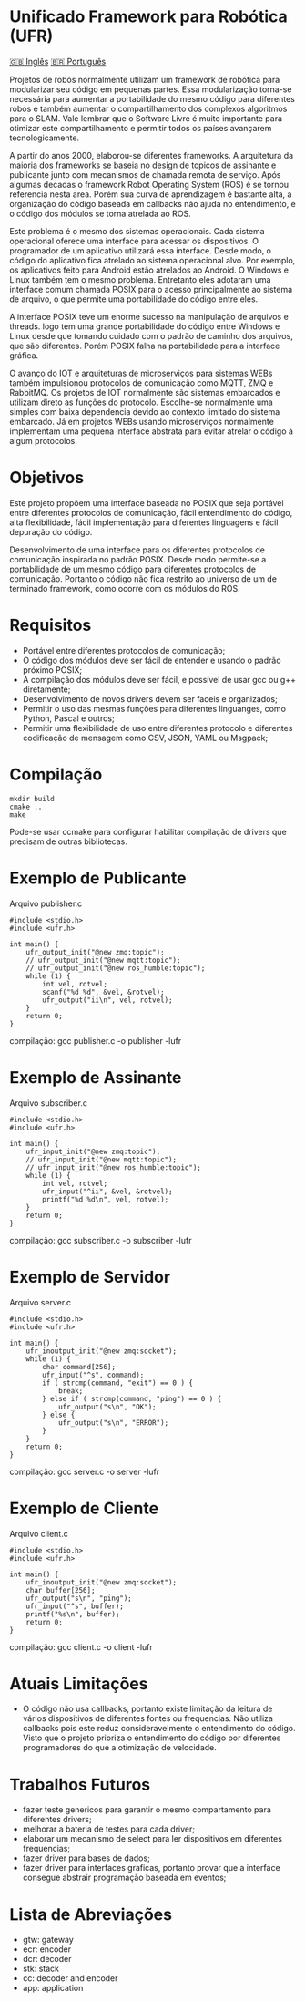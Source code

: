 # Unificado Framework para Robótica (UFR)

[:uk: Inglês](README.md) [:brazil: Português](README.pt.md)

Projetos de robôs normalmente utilizam um framework de robótica para modularizar seu código em pequenas partes. Essa modularização torna-se necessária para aumentar a portabilidade do mesmo código para diferentes robos e também aumentar o compartilhamento dos complexos algoritmos para o SLAM. Vale lembrar que o Software Livre é muito importante para otimizar este compartilhamento e permitir todos os países avançarem tecnologicamente.

A partir do anos 2000, elaborou-se diferentes frameworks. A arquitetura da maioria dos frameworks se baseia no design de topicos de assinante e publicante junto com mecanismos de chamada remota de serviço. Após algumas decadas o framework Robot Operating System (ROS) é se tornou referencia nesta area. Porém sua curva de aprendizagem é bastante alta, a organização do código baseada em callbacks não ajuda no entendimento, e o código dos módulos se torna atrelada ao ROS.

Este problema é o mesmo dos sistemas operacionais. Cada sistema operacional oferece uma interface para acessar os dispositivos. O programador de um aplicativo utilizará essa interface. Desde modo, o código do aplicativo fica atrelado ao sistema operacional alvo. Por exemplo, os aplicativos feito para Android estão atrelados ao Android. O Windows e Linux também tem o mesmo problema. Entretanto eles adotaram uma interface comum chamada POSIX para o acesso principalmente ao sistema de arquivo, o que permite uma portabilidade do código entre eles.

A interface POSIX teve um enorme sucesso na manipulação de arquivos e threads. logo tem uma grande portabilidade do código entre Windows e Linux desde que tomando cuidado com o padrão de caminho dos arquivos, que são diferentes. Porém POSIX falha na portabilidade para a interface gráfica.

O avanço do IOT e arquiteturas de microserviços para sistemas WEBs também impulsionou protocolos de comunicação como MQTT, ZMQ e RabbitMQ. Os projetos de IOT normalmente são sistemas embarcados e utilizam direto as funções do protocolo. Escolhe-se normalmente uma simples com baixa dependencia devido ao contexto limitado do sistema embarcado. Já em projetos WEBs usando microserviços normalmente implementam uma pequena interface abstrata para evitar atrelar o código à algum protocolos.

# Objetivos

Este projeto propõem uma interface baseada no POSIX que seja portável entre diferentes protocolos de comunicação, fácil entendimento do código, alta flexibilidade, fácil implementação para diferentes linguagens e fácil depuração do código.

Desenvolvimento de uma interface para os diferentes protocolos de comunicação inspirada no padrão POSIX. Desde modo permite-se a portabilidade de um mesmo código para diferentes protocolos de comunicação. Portanto o código não fica restrito ao universo de um de terminado framework, como ocorre com os módulos do ROS.

# Requisitos

- Portável entre diferentes protocolos de comunicação;
- O código dos módulos deve ser fácil de entender e usando o padrão próximo POSIX;
- A compilação dos módulos deve ser fácil, e possível de usar gcc ou g++ diretamente;
- Desenvolvimento de novos drivers devem ser faceis e organizados;
- Permitir o uso das mesmas funções para diferentes linguanges, como Python, Pascal e outros;
- Permitir uma flexibilidade de uso entre diferentes protocolo e diferentes codificação de mensagem como CSV, JSON, YAML ou Msgpack;

# Compilação

```
mkdir build
cmake ..
make
```

Pode-se usar ccmake para configurar habilitar compilação de drivers que precisam de outras bibliotecas.

# Exemplo de Publicante

Arquivo publisher.c
```
#include <stdio.h>
#include <ufr.h>

int main() {
    ufr_output_init("@new zmq:topic");
    // ufr_output_init("@new mqtt:topic");
    // ufr_output_init("@new ros_humble:topic");
    while (1) {
        int vel, rotvel;
        scanf("%d %d", &vel, &rotvel);
        ufr_output("ii\n", vel, rotvel);
    }
    return 0;
}
```

compilação: gcc publisher.c -o publisher -lufr

# Exemplo de Assinante

Arquivo subscriber.c
```
#include <stdio.h>
#include <ufr.h>

int main() {
    ufr_input_init("@new zmq:topic");
    // ufr_input_init("@new mqtt:topic");
    // ufr_input_init("@new ros_humble:topic");
    while (1) {
        int vel, rotvel;
        ufr_input("^ii", &vel, &rotvel);
        printf("%d %d\n", vel, rotvel);
    }
    return 0;
}
```

compilação: gcc subscriber.c -o subscriber -lufr

# Exemplo de Servidor

Arquivo server.c
```
#include <stdio.h>
#include <ufr.h>

int main() {
    ufr_inoutput_init("@new zmq:socket");
    while (1) {
        char command[256];
        ufr_input("^s", command);
        if ( strcmp(command, "exit") == 0 ) {
            break;
        } else if ( strcmp(command, "ping") == 0 ) {
            ufr_output("s\n", "OK");
        } else {
            ufr_output("s\n", "ERROR");
        }
    }
    return 0;
}
```

compilação: gcc server.c -o server -lufr

# Exemplo de Cliente

Arquivo client.c
```
#include <stdio.h>
#include <ufr.h>

int main() {
    ufr_inoutput_init("@new zmq:socket");
    char buffer[256];
    ufr_output("s\n", "ping");
    ufr_input("^s", buffer);
    printf("%s\n", buffer);
    return 0;
}
```

compilação: gcc client.c -o client -lufr

# Atuais Limitações
- O código não usa callbacks, portanto existe limitação da leitura de vários dispositivos de diferentes fontes ou frequencias. Não utiliza callbacks pois este reduz consideravelmente o entendimento do código. Visto que o projeto prioriza o entendimento do código por diferentes programadores do que a otimização de velocidade.

# Trabalhos Futuros
- fazer teste genericos para garantir o mesmo compartamento para diferentes drivers;
- melhorar a bateria de testes para cada driver;
- elaborar um mecanismo de select para ler dispositivos em diferentes frequencias;
- fazer driver para bases de dados;
- fazer driver para interfaces graficas, portanto provar que a interface consegue abstrair  programação baseada em eventos;

# Lista de Abreviações
- gtw: gateway
- ecr: encoder
- dcr: decoder
- stk: stack
- cc: decoder and encoder
- app: application